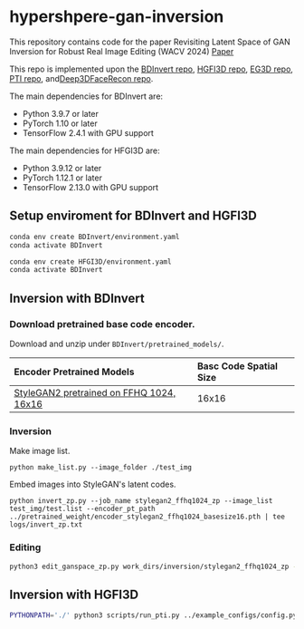 # hypershpere-gan-inversion
This repository contains code for the paper Revisiting Latent Space of GAN Inversion for Robust Real Image Editing (WACV 2024) 
[Paper](https://openaccess.thecvf.com/content/WACV2024/html/Katsumata_Revisiting_Latent_Space_of_GAN_Inversion_for_Robust_Real_Image_WACV_2024_paper.html)

This repo is implemented upon the [BDInvert repo](https://github.com/kkang831/BDInvert_Release), [HGFI3D repo](https://github.com/jiaxinxie97/HFGI3D), [EG3D repo](https://github.com/NVlabs/eg3d), [PTI repo](https://github.com/danielroich/PTI), and[Deep3DFaceRecon repo](https://github.com/sicxu/Deep3DFaceRecon_pytorch/tree/6ba3d22f84bf508f0dde002da8fff277196fef21).

The main dependencies for BDInvert are:
- Python 3.9.7 or later
- PyTorch 1.10 or later
- TensorFlow 2.4.1 with GPU support 

The main dependencies for HFGI3D are:
- Python 3.9.12 or later
- PyTorch 1.12.1 or later
- TensorFlow 2.13.0 with GPU support 


## Setup enviroment for BDInvert and HGFI3D

```bash
conda env create BDInvert/environment.yaml
conda activate BDInvert
```

```bash
conda env create HFGI3D/environment.yaml
conda activate BDInvert
```

## Inversion with BDInvert

### Download pretrained base code encoder.
Download and unzip  under `BDInvert/pretrained_models/`.

| Encoder Pretrained Models                   | Basc Code Spatial Size |
| :--                                         | :--    |
| [StyleGAN2 pretrained on FFHQ 1024, 16x16](https://drive.google.com/file/d/1Gwi7I72vL7rdwET1Q0QnR71ZuZ0M3Jx1/view?usp=sharing)    | 16x16


### Inversion

Make image list.
```shell
python make_list.py --image_folder ./test_img
```

Embed images into StyleGAN's latent codes.
```shell
python invert_zp.py --job_name stylegan2_ffhq1024_zp --image_list test_img/test.list --encoder_pt_path ../pretrained_weight/encoder_stylegan2_ffhq1024_basesize16.pth | tee logs/invert_zp.txt
```

### Editing
```bash
python3 edit_ganspace_zp.py work_dirs/inversion/stylegan2_ffhq1024_zp --edit_direction ./editings/ganspace_directions/stylegan2-ffhq_style_ipca_c80_n1000000.npz --start_distance -3.0 --end_distance 3.0
```

## Inversion with HGFI3D


```bash
PYTHONPATH='./' python3 scripts/run_pti.py ../example_configs/config.py
```
